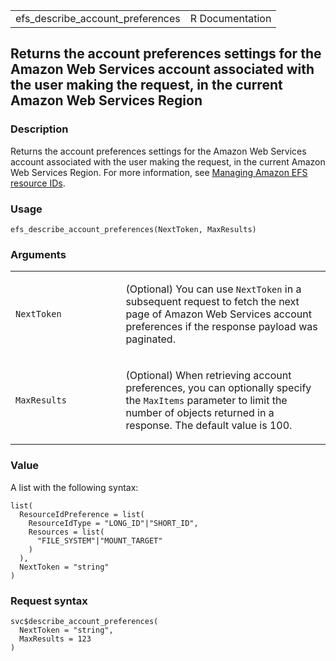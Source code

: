 <table style="width: 100%;">
<tbody>
<tr class="odd">
<td>efs_describe_account_preferences</td>
<td style="text-align: right;">R Documentation</td>
</tr>
</tbody>
</table>

## Returns the account preferences settings for the Amazon Web Services account associated with the user making the request, in the current Amazon Web Services Region

### Description

Returns the account preferences settings for the Amazon Web Services
account associated with the user making the request, in the current
Amazon Web Services Region. For more information, see [Managing Amazon
EFS resource IDs](https://docs.aws.amazon.com/efs/latest/ug/).

### Usage

    efs_describe_account_preferences(NextToken, MaxResults)

### Arguments

<table>
<colgroup>
<col style="width: 35%" />
<col style="width: 65%" />
</colgroup>
<tbody>
<tr class="odd">
<td><code
id="efs_describe_account_preferences_:_NextToken">NextToken</code></td>
<td><p>(Optional) You can use <code>NextToken</code> in a subsequent
request to fetch the next page of Amazon Web Services account
preferences if the response payload was paginated.</p></td>
</tr>
<tr class="even">
<td><code
id="efs_describe_account_preferences_:_MaxResults">MaxResults</code></td>
<td><p>(Optional) When retrieving account preferences, you can
optionally specify the <code>MaxItems</code> parameter to limit the
number of objects returned in a response. The default value is
100.</p></td>
</tr>
</tbody>
</table>

### Value

A list with the following syntax:

    list(
      ResourceIdPreference = list(
        ResourceIdType = "LONG_ID"|"SHORT_ID",
        Resources = list(
          "FILE_SYSTEM"|"MOUNT_TARGET"
        )
      ),
      NextToken = "string"
    )

### Request syntax

    svc$describe_account_preferences(
      NextToken = "string",
      MaxResults = 123
    )
